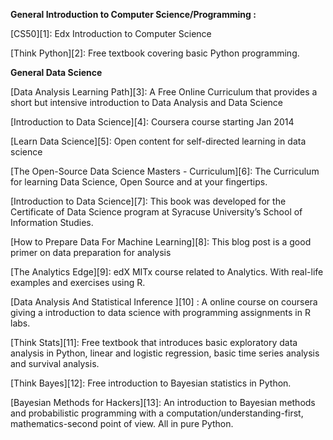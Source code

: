 **General Introduction to Computer Science/Programming :**

[CS50][1]: Edx Introduction to Computer Science

[Think Python][2]: Free textbook covering basic Python programming.

**General Data Science**

[Data Analysis Learning Path][3]: A Free Online Curriculum that provides a short but intensive introduction to Data Analysis and Data Science

[Introduction to Data Science][4]: Coursera course starting Jan 2014

[Learn Data Science][5]: Open content for self-directed learning in data science

[The Open-Source Data Science Masters - Curriculum][6]: The Curriculum for learning Data Science, Open Source and at your fingertips.

[Introduction to Data Science][7]: This book was developed for the Certificate of Data Science program at Syracuse University’s School of Information Studies.

[How to Prepare Data For Machine Learning][8]: This blog post is a good primer on data preparation for analysis

[The Analytics Edge][9]: edX MITx course related to Analytics. With real-life examples and exercises using R.

[Data Analysis And Statistical Inference ][10] : A online course on coursera giving a introduction to data science with programming assignments in R labs.

[Think Stats][11]: Free textbook that introduces basic exploratory data analysis in Python, linear and logistic regression, basic time series analysis and survival analysis.

[Think Bayes][12]: Free introduction to Bayesian statistics in Python.

[Bayesian Methods for Hackers][13]: An introduction to Bayesian methods and probabilistic programming with a computation/understanding-first, mathematics-second point of view. All in pure Python.
